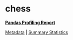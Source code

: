 # chess

[**Pandas Profiling Report**](../docs_sources/profile/chess.html)

[Metadata](metadata.yaml) | [Summary Statistics](summary_stats.csv)

